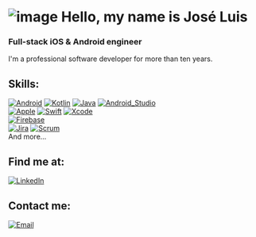 # ![image](https://user-images.githubusercontent.com/94892414/159693325-096e69cb-cbad-4780-bf58-808f2fffda8d.png) Hello, my name is José Luis
### Full-stack iOS & Android engineer
I'm a professional software developer for more than ten years.
## Skills:
[![Android](https://img.shields.io/badge/Android-3DDC84?style=for-the-badge&logo=android&logoColor=white&labelColor=101010)]()
[![Kotlin](https://img.shields.io/badge/Kotlin-0095D5?style=for-the-badge&logo=kotlin&logoColor=white&labelColor=101010)]()
[![Java](https://img.shields.io/badge/Java-007396?style=for-the-badge&logo=java&logoColor=white&labelColor=101010)]()
[![Android_Studio](https://img.shields.io/badge/Android_Studio-3DDC84?style=for-the-badge&logo=android-studio&logoColor=white&labelColor=101010)]()
</br>
[![Apple](https://img.shields.io/badge/iOS-999999?style=for-the-badge&logo=apple&logoColor=white&labelColor=101010)]()
[![Swift](https://img.shields.io/badge/Swift-FA7343?style=for-the-badge&logo=swift&logoColor=white&labelColor=101010)]()
[![Xcode](https://img.shields.io/badge/Xcode-1575F9?style=for-the-badge&logo=xcode&logoColor=white&labelColor=101010)]()
</br>
[![Firebase](https://img.shields.io/badge/Firebase-FFCA28?style=for-the-badge&logo=firebase&logoColor=white&labelColor=101010)]()
</br>
[![Jira](https://img.shields.io/badge/Jira-007396?style=for-the-badge&logo=jira&logoColor=white&labelColor=101010)]()
[![Scrum](https://img.shields.io/badge/Scrum-green?style=for-the-badge&logo=agile)]()
</br>
And more...
## Find me at:
[![LinkedIn](https://img.shields.io/badge/LinkedIn-Jose_Luis-0077B5?style=for-the-badge&logo=linkedin&logoColor=white&labelColor=101010)](https://www.linkedin.com/in/jose-fernandez-mazaira)
## Contact me:
[![Email](https://img.shields.io/badge/jfernandez@habitissimo.com-my_work_email-D14836?style=for-the-badge&logo=gmail&logoColor=white&labelColor=101010)](mailto:joseluismazaira@gmail.com)
